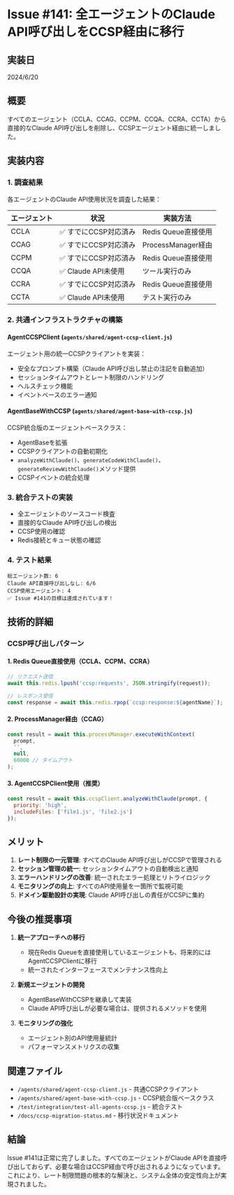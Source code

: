 # Issue #141: 全エージェントのClaude API呼び出しをCCSP経由に移行

## 実装日
2024/6/20

## 概要
すべてのエージェント（CCLA、CCAG、CCPM、CCQA、CCRA、CCTA）から直接的なClaude API呼び出しを削除し、CCSPエージェント経由に統一しました。

## 実装内容

### 1. 調査結果
各エージェントのClaude API使用状況を調査した結果：

| エージェント | 状況 | 実装方法 |
|------------|------|---------|
| CCLA | ✅ すでにCCSP対応済み | Redis Queue直接使用 |
| CCAG | ✅ すでにCCSP対応済み | ProcessManager経由 |
| CCPM | ✅ すでにCCSP対応済み | Redis Queue直接使用 |
| CCQA | ✅ Claude API未使用 | ツール実行のみ |
| CCRA | ✅ すでにCCSP対応済み | Redis Queue直接使用 |
| CCTA | ✅ Claude API未使用 | テスト実行のみ |

### 2. 共通インフラストラクチャの構築

#### AgentCCSPClient (`agents/shared/agent-ccsp-client.js`)
エージェント用の統一CCSPクライアントを実装：
- 安全なプロンプト構築（Claude API呼び出し禁止の注記を自動追加）
- セッションタイムアウトとレート制限のハンドリング
- ヘルスチェック機能
- イベントベースのエラー通知

#### AgentBaseWithCCSP (`agents/shared/agent-base-with-ccsp.js`)
CCSP統合版のエージェントベースクラス：
- AgentBaseを拡張
- CCSPクライアントの自動初期化
- `analyzeWithClaude()`、`generateCodeWithClaude()`、`generateReviewWithClaude()`メソッド提供
- CCSPイベントの統合処理

### 3. 統合テストの実装
- 全エージェントのソースコード検査
- 直接的なClaude API呼び出しの検出
- CCSP使用の確認
- Redis接続とキュー状態の確認

### 4. テスト結果
```
総エージェント数: 6
Claude API直接呼び出しなし: 6/6
CCSP使用エージェント: 4
✅ Issue #141の目標は達成されています！
```

## 技術的詳細

### CCSP呼び出しパターン

#### 1. Redis Queue直接使用（CCLA、CCPM、CCRA）
```javascript
// リクエスト送信
await this.redis.lpush('ccsp:requests', JSON.stringify(request));

// レスポンス受信
const response = await this.redis.rpop(`ccsp:response:${agentName}`);
```

#### 2. ProcessManager経由（CCAG）
```javascript
const result = await this.processManager.executeWithContext(
  prompt,
  '',
  null,
  60000 // タイムアウト
);
```

#### 3. AgentCCSPClient使用（推奨）
```javascript
const result = await this.ccspClient.analyzeWithClaude(prompt, {
  priority: 'high',
  includeFiles: ['file1.js', 'file2.js']
});
```

## メリット

1. **レート制限の一元管理**: すべてのClaude API呼び出しがCCSPで管理される
2. **セッション管理の統一**: セッションタイムアウトの自動検出と通知
3. **エラーハンドリングの改善**: 統一されたエラー処理とリトライロジック
4. **モニタリングの向上**: すべてのAPI使用量を一箇所で監視可能
5. **ドメイン駆動設計の実現**: Claude API呼び出しの責任がCCSPに集約

## 今後の推奨事項

1. **統一アプローチへの移行**
   - 現在Redis Queueを直接使用しているエージェントも、将来的にはAgentCCSPClientに移行
   - 統一されたインターフェースでメンテナンス性向上

2. **新規エージェントの開発**
   - AgentBaseWithCCSPを継承して実装
   - Claude API呼び出しが必要な場合は、提供されるメソッドを使用

3. **モニタリングの強化**
   - エージェント別のAPI使用量統計
   - パフォーマンスメトリクスの収集

## 関連ファイル
- `/agents/shared/agent-ccsp-client.js` - 共通CCSPクライアント
- `/agents/shared/agent-base-with-ccsp.js` - CCSP統合版ベースクラス
- `/test/integration/test-all-agents-ccsp.js` - 統合テスト
- `/docs/ccsp-migration-status.md` - 移行状況ドキュメント

## 結論
Issue #141は正常に完了しました。すべてのエージェントがClaude APIを直接呼び出しておらず、必要な場合はCCSP経由で呼び出されるようになっています。これにより、レート制限問題の根本的な解決と、システム全体の安定性向上が実現されました。
